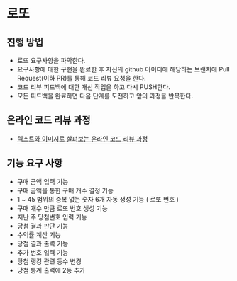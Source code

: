 # 로또
## 진행 방법
* 로또 요구사항을 파악한다.
* 요구사항에 대한 구현을 완료한 후 자신의 github 아이디에 해당하는 브랜치에 Pull Request(이하 PR)를 통해 코드 리뷰 요청을 한다.
* 코드 리뷰 피드백에 대한 개선 작업을 하고 다시 PUSH한다.
* 모든 피드백을 완료하면 다음 단계를 도전하고 앞의 과정을 반복한다.

## 온라인 코드 리뷰 과정
* [텍스트와 이미지로 살펴보는 온라인 코드 리뷰 과정](https://github.com/next-step/nextstep-docs/tree/master/codereview)

## 기능 요구 사항
* 구매 금액 입력 기능
* 구매 금액을 통한 구매 개수 결정 기능
* 1 ~ 45 범위의 중복 없는 숫자 6개 자동 생성 기능 ( 로또 번호 )
* 구매 개수 만큼 로또 번호 생성 기능
* 지난 주 당첨번호 입력 기능
* 당첨 결과 판단 기능
* 수익률 계산 기능
* 당첨 결과 출력 기능
* 추가 번호 입력 기능
* 당첨 랭킹 관련 등수 변경
* 당첨 통계 출력에 2등 추가